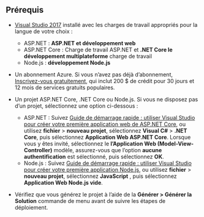 ## <a name="prerequisites"></a>Prérequis

* [Visual Studio 2017](https://visualstudio.microsoft.com/downloads/?utm_medium=microsoft&utm_source=docs.microsoft.com&utm_campaign=button+cta&utm_content=download+vs2017) installé avec les charges de travail appropriés pour la langue de votre choix :
  * ASP.NET : **ASP.NET et développement web**
  * ASP.NET Core : Charge de travail ASP.NET et **.NET Core le développement multiplateforme** charge de travail
  * Node.js : **développement Node.js**

* Un abonnement Azure. Si vous n’avez pas déjà d’abonnement, [Inscrivez-vous gratuitement](https://azure.microsoft.com/free/?ref=microsoft.com&utm_source=microsoft.com&utm_medium=doc&utm_campaign=visualstudio), qui inclut 200 $ de crédit pour 30 jours et 12 mois de services gratuits populaires.

* Un projet ASP.NET Core, .NET Core ou Node.js. Si vous ne disposez pas d’un projet, sélectionnez une option ci-dessous :
  * ASP.NET : Suivez [Guide de démarrage rapide : utiliser Visual Studio pour créer votre première application web de ASP.NET Core](../../ide/quickstart-aspnet-core.md), ou utilisez **fichier** > **nouveau projet**, sélectionnez  **Visual C#** > **.NET Core**, puis sélectionnez **Application Web ASP.NET Core**. Lorsque vous y êtes invité, sélectionnez le **l’Application Web (Model-View-Controller)** modèle, assurez-vous que l’option **aucune authentification** est sélectionné, puis sélectionnez **OK**.
  * Node.js : Suivez [Guide de démarrage rapide : utiliser Visual Studio pour créer votre première application Node.js](../../ide/quickstart-nodejs.md), ou utilisez **fichier** > **nouveau projet**, sélectionnez **JavaScript** , puis sélectionnez **Application Web Node.js vide**.

* Vérifiez que vous générez le projet à l’aide de la **Générer > Générer la Solution** commande de menu avant de suivre les étapes de déploiement.